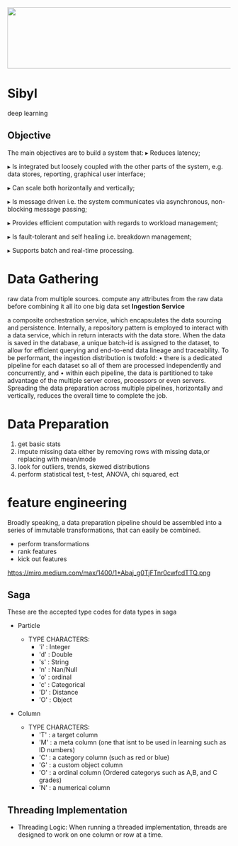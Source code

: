 <img src="https://github.com/wolverine3301/Saga/blob/master/logo.png" width="516" height="138">

# Sibyl
deep learning
## Objective
The main objectives are to build a system that:
▸ Reduces latency;

▸ Is integrated but loosely coupled with the other parts of the system, e.g. data stores, reporting, graphical user interface;

▸ Can scale both horizontally and vertically;

▸ Is message driven i.e. the system communicates via asynchronous, non-blocking message passing;

▸ Provides efficient computation with regards to workload management;

▸ Is fault-tolerant and self healing i.e. breakdown management;

▸ Supports batch and real-time processing.

# Data Gathering
raw data from multiple sources. compute any attributes from the raw data before combining it all ito one big data set
**Ingestion Service**

a composite orchestration service, which encapsulates the data sourcing and persistence. Internally, a repository pattern is employed to interact with a data service, which in return interacts with the data store. When the data is saved in the database, a unique batch-id is assigned to the dataset, to allow for efficient querying and end-to-end data lineage and traceability.
To be performant, the ingestion distribution is twofold:
• there is a dedicated pipeline for each dataset so all of them are processed independently and concurrently, and
• within each pipeline, the data is partitioned to take advantage of the multiple server cores, processors or even servers.
Spreading the data preparation across multiple pipelines, horizontally and vertically, reduces the overall time to complete the job.
# Data Preparation
1. get basic stats
2. impute missing data either by removing rows with missing data,or replacing with mean/mode
3. look for outliers, trends, skewed distributions
4. perform statistical test, t-test, ANOVA, chi squared, ect

# feature engineering
Broadly speaking, a data preparation pipeline should be assembled into a series of immutable transformations, that can easily be combined.
* perform transformations
* rank features
* kick out features


https://miro.medium.com/max/1400/1*Abaj_g0TjFTnr0cwfcdTTQ.png


## Saga

These are the accepted type codes for data types in saga
 - Particle
  	* TYPE CHARACTERS:
 		* 'i' : Integer
 		* 'd' : Double
 		* 's' : String
 		* 'n' : Nan/Null
 		* 'o' : ordinal
 		* 'c' : Categorical
 		* 'D' : Distance
		* 'O' : Object
		
 - Column
  	* TYPE CHARACTERS:
 		* 'T' : a target column
 		* 'M' : a meta column (one that isnt to be used in learning such as ID numbers)
 		* 'C' : a category column (such as red or blue)
 		* 'G' : a custom object column
 		* 'O' : a ordinal column (Ordered categorys such as A,B, and C grades)
 		* 'N' : a numerical column
		
## Threading Implementation
  - Threading Logic: When running a threaded implementation, threads are designed to work on one column or row at a time.

